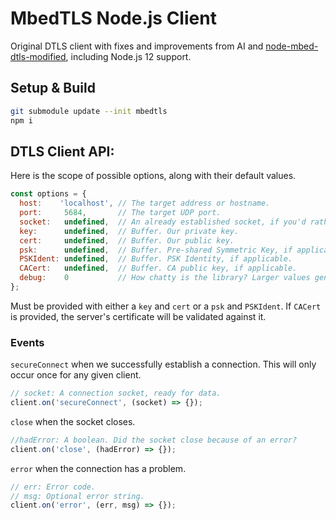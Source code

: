 # MbedTLS Node.js Client
Original DTLS client with fixes and improvements from AI and [node-mbed-dtls-modified](https://www.npmjs.com/package/node-mbed-dtls-modified), 
including Node.js 12 support.

## Setup & Build
```bash
git submodule update --init mbedtls
npm i
```

## DTLS Client API:

Here is the scope of possible options, along with their default values.
```javascript
const options = {
  host:    'localhost', // The target address or hostname.
  port:     5684,       // The target UDP port.
  socket:   undefined,  // An already established socket, if you'd rather spin your own.
  key:      undefined,  // Buffer. Our private key.
  cert:     undefined,  // Buffer. Our public key.
  psk:      undefined,  // Buffer. Pre-shared Symmetric Key, if applicable.
  PSKIdent: undefined,  // Buffer. PSK Identity, if applicable.
  CACert:   undefined,  // Buffer. CA public key, if applicable.
  debug:    0           // How chatty is the library? Larger values generate more log.
};
```
Must be provided with either a `key` and `cert` or a `psk` and `PSKIdent`.
If `CACert` is provided, the server's certificate will be validated against it.

### Events
`secureConnect` when we successfully establish a connection. This will only occur once for any given client.
```javascript
// socket: A connection socket, ready for data.
client.on('secureConnect', (socket) => {});
```

`close` when the socket closes.
```javascript
//hadError: A boolean. Did the socket close because of an error?
client.on('close', (hadError) => {});
```

`error` when the connection has a problem.
```javascript
// err: Error code.
// msg: Optional error string.
client.on('error', (err, msg) => {});
```
